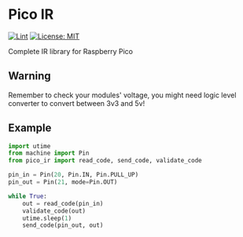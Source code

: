 # Pico IR

[![Lint](https://github.com/bartoszadamczyk/pico-ir/actions/workflows/lint.yml/badge.svg?branch=main)](https://github.com/bartoszadamczyk/pico-ir/actions/workflows/lint.yml)
[![License: MIT](https://img.shields.io/github/license/bartoszadamczyk/pico-ir)](https://github.com/bartoszadamczyk/pico-ir/blob/main/LICENSE)

Complete IR library for Raspberry Pico

## Warning

Remember to check your modules' voltage, you might need logic level converter to convert between 3v3 and 5v! 

## Example

```python
import utime
from machine import Pin
from pico_ir import read_code, send_code, validate_code

pin_in = Pin(20, Pin.IN, Pin.PULL_UP)
pin_out = Pin(21, mode=Pin.OUT)

while True:
    out = read_code(pin_in)
    validate_code(out)
    utime.sleep(1)
    send_code(pin_out, out)
```
